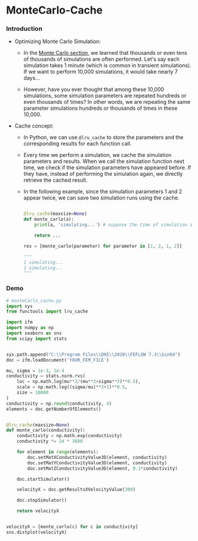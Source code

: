 # MonteCarlo-Cache

### Introduction

* Optimizing Monte Carlo Simulation:
    * In the [Monte Carlo section](../mc/), we learned that thousands or even tens of thousands of simulations are often performed. Let's say each simulation takes 1 minute (which is common in transient simulations). If we want to perform 10,000 simulations, it would take nearly 7 days...

    * However, have you ever thought that among these 10,000 simulations, some simulation parameters are repeated hundreds or even thousands of times? In other words, we are repeating the same parameter simulations hundreds or thousands of times in these 10,000.

* Cache concept:
    * In Python, we can use `@lru_cache` to store the parameters and the corresponding results for each function call.
    
    * Every time we perform a simulation, we cache the simulation parameters and results. When we call the simulation function next time, we check if the simulation parameters have appeared before. If they have, instead of performing the simulation again, we directly retrieve the cached result.

    * In the following example, since the simulation parameters 1 and 2 appear twice, we can save two simulation runs using the cache.
        ```python
        
        @lru_cache(maxsize=None)
        def monte_carlo(a):
            print(a, 'simulating...') # suppose the time of simulation spend 1 min...

            return ...

        res = [monte_carlo(parameter) for parameter in [1, 2, 1, 2]]

        """
        1 simulating...
        2 simulating...
        """
        ```

### Demo

```python
# monteCarlo_cache.py
import sys
from functools import lru_cache

import ifm
import numpy as np
import seaborn as sns
from scipy import stats


sys.path.append("C:\\Program Files\\DHI\\2020\\FEFLOW 7.3\\bin64")
doc = ifm.loadDocument('YOUR_FEM_FILE')

mu, sigma = 1e-3, 1e-4
conductivity = stats.norm.rvs(
    loc = np.math.log(mu**2/(mu**2+sigma**2)**0.5),
    scale = np.math.log((sigma/mu)**2+1)**0.5,
    size = 10000
)
conductivity = np.round(conductivity, 4)
elements = doc.getNumberOfElements()


@lru_cache(maxsize=None)
def monte_carlo(conductivity):
    conductivity = np.math.exp(conductivity)
    conductivity *= 24 * 3600

    for element in range(elements):
        doc.setMatXConductivityValue3D(element, conductivity)
        doc.setMatYConductivityValue3D(element, conductivity)
        doc.setMatZConductivityValue3D(element, 0.1*conductivity)

    doc.startSimulator()

    velocityX = doc.getResultsXVelocityValue(300)

    doc.stopSimulator()

    return velocityX


velocityX = [monte_carlo(c) for c in conductivity]
sns.distplot(velocityX)

```
